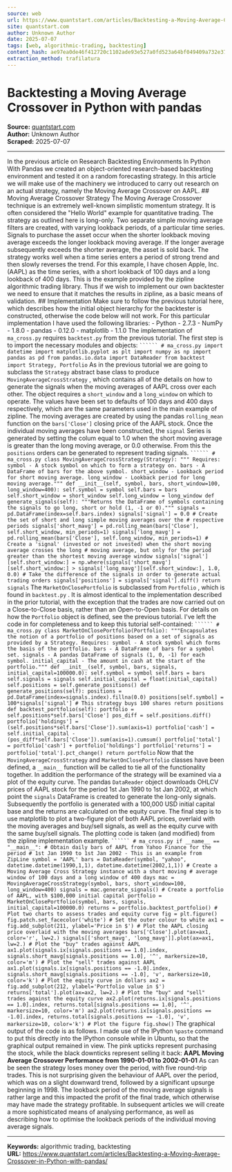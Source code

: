 ```yaml
---
source: web
url: https://www.quantstart.com/articles/Backtesting-a-Moving-Average-Crossover-in-Python-with-pandas/
site: quantstart.com
author: Unknown Author
date: 2025-07-07
tags: [web, algorithmic-trading, backtesting]
content_hash: ae97ea0de46f412720c1102ade93e527a0fd523a64bf049409a732e374535943
extraction_method: trafilatura
---
```


# Backtesting a Moving Average Crossover in Python with pandas

**Source:** [quantstart.com](https://www.quantstart.com/articles/Backtesting-a-Moving-Average-Crossover-in-Python-with-pandas/)  
**Author:** Unknown Author  
**Scraped:** 2025-07-07

---

In the previous article on Research Backtesting Environments In Python With Pandas we created an object-oriented research-based backtesting environment and tested it on a random forecasting strategy. In this article we will make use of the machinery we introduced to carry out research on an actual strategy, namely the Moving Average Crossover on AAPL. ## Moving Average Crossover Strategy The Moving Average Crossover technique is an extremely well-known simplistic momentum strategy. It is often considered the "Hello World" example for quantitative trading. The strategy as outlined here is long-only. Two separate simple moving average filters are created, with varying lookback periods, of a particular time series. Signals to purchase the asset occur when the shorter lookback moving average exceeds the longer lookback moving average. If the longer average subsequently exceeds the shorter average, the asset is sold back. The strategy works well when a time series enters a period of strong trend and then slowly reverses the trend. For this example, I have chosen Apple, Inc. (AAPL) as the time series, with a short lookback of 100 days and a long lookback of 400 days. This is the example provided by the zipline algorithmic trading library. Thus if we wish to implement our own backtester we need to ensure that it matches the results in zipline, as a basic means of validation. ## Implementation Make sure to follow the previous tutorial here, which describes how the initial object hierarchy for the backtester is constructed, otherwise the code below will not work. For this particular implementation I have used the following libraries: - Python - 2.7.3 - NumPy - 1.8.0 - pandas - 0.12.0 - matplotlib - 1.1.0 The implementation of `ma_cross.py` requires `backtest.py` from the previous tutorial. The first step is to import the necessary modules and objects: ``` `````` # ma_cross.py import datetime import matplotlib.pyplot as plt import numpy as np import pandas as pd from pandas.io.data import DataReader from backtest import Strategy, Portfolio ``` As in the previous tutorial we are going to subclass the `Strategy` abstract base class to produce `MovingAverageCrossStrategy` , which contains all of the details on how to generate the signals when the moving averages of AAPL cross over each other. The object requires a `short_window` and a `long_window` on which to operate. The values have been set to defaults of 100 days and 400 days respectively, which are the same parameters used in the main example of zipline. The moving averages are created by using the pandas `rolling_mean` function on the `bars['Close']` closing price of the AAPL stock. Once the individual moving averages have been constructed, the `signal` Series is generated by setting the colum equal to 1.0 when the short moving average is greater than the long moving average, or 0.0 otherwise. From this the `positions` orders can be generated to represent trading signals. ``` `````` # ma_cross.py class MovingAverageCrossStrategy(Strategy): """ Requires: symbol - A stock symbol on which to form a strategy on. bars - A DataFrame of bars for the above symbol. short_window - Lookback period for short moving average. long_window - Lookback period for long moving average.""" def __init__(self, symbol, bars, short_window=100, long_window=400): self.symbol = symbol self.bars = bars self.short_window = short_window self.long_window = long_window def generate_signals(self): """Returns the DataFrame of symbols containing the signals to go long, short or hold (1, -1 or 0).""" signals = pd.DataFrame(index=self.bars.index) signals['signal'] = 0.0 # Create the set of short and long simple moving averages over the # respective periods signals['short_mavg'] = pd.rolling_mean(bars['Close'], self.short_window, min_periods=1) signals['long_mavg'] = pd.rolling_mean(bars['Close'], self.long_window, min_periods=1) # Create a 'signal' (invested or not invested) when the short moving average crosses the long # moving average, but only for the period greater than the shortest moving average window signals['signal'][self.short_window:] = np.where(signals['short_mavg'][self.short_window:] > signals['long_mavg'][self.short_window:], 1.0, 0.0) # Take the difference of the signals in order to generate actual trading orders signals['positions'] = signals['signal'].diff() return signals ``` The `MarketOnClosePortfolio` is subclassed from `Portfolio` , which is found in `backtest.py` . It is almost identical to the implementation described in the prior tutorial, with the exception that the trades are now carried out on a Close-to-Close basis, rather than an Open-to-Open basis. For details on how the `Portfolio` object is defined, see the previous tutorial. I've left the code in for completeness and to keep this tutorial self-contained: ``` `````` # ma_cross.py class MarketOnClosePortfolio(Portfolio): """Encapsulates the notion of a portfolio of positions based on a set of signals as provided by a Strategy. Requires: symbol - A stock symbol which forms the basis of the portfolio. bars - A DataFrame of bars for a symbol set. signals - A pandas DataFrame of signals (1, 0, -1) for each symbol. initial_capital - The amount in cash at the start of the portfolio.""" def __init__(self, symbol, bars, signals, initial_capital=100000.0): self.symbol = symbol self.bars = bars self.signals = signals self.initial_capital = float(initial_capital) self.positions = self.generate_positions() def generate_positions(self): positions = pd.DataFrame(index=signals.index).fillna(0.0) positions[self.symbol] = 100*signals['signal'] # This strategy buys 100 shares return positions def backtest_portfolio(self): portfolio = self.positions*self.bars['Close'] pos_diff = self.positions.diff() portfolio['holdings'] = (self.positions*self.bars['Close']).sum(axis=1) portfolio['cash'] = self.initial_capital - (pos_diff*self.bars['Close']).sum(axis=1).cumsum() portfolio['total'] = portfolio['cash'] + portfolio['holdings'] portfolio['returns'] = portfolio['total'].pct_change() return portfolio ``` Now that the `MovingAverageCrossStrategy` and `MarketOnClosePortfolio` classes have been defined, a `__main__` function will be called to tie all of the functionality together. In addition the performance of the strategy will be examined via a plot of the equity curve. The pandas `DataReader` object downloads OHLCV prices of AAPL stock for the period 1st Jan 1990 to 1st Jan 2002, at which point the `signals` DataFrame is created to generate the long-only signals. Subsequently the portfolio is generated with a 100,000 USD initial capital base and the returns are calculated on the equity curve. The final step is to use matplotlib to plot a two-figure plot of both AAPL prices, overlaid with the moving averages and buy/sell signals, as well as the equity curve with the same buy/sell signals. The plotting code is taken (and modified) from the zipline implementation example. ``` `````` # ma_cross.py if __name__ == "__main__": # Obtain daily bars of AAPL from Yahoo Finance for the period # 1st Jan 1990 to 1st Jan 2002 - This is an example from ZipLine symbol = 'AAPL' bars = DataReader(symbol, "yahoo", datetime.datetime(1990,1,1), datetime.datetime(2002,1,1)) # Create a Moving Average Cross Strategy instance with a short moving # average window of 100 days and a long window of 400 days mac = MovingAverageCrossStrategy(symbol, bars, short_window=100, long_window=400) signals = mac.generate_signals() # Create a portfolio of AAPL, with $100,000 initial capital portfolio = MarketOnClosePortfolio(symbol, bars, signals, initial_capital=100000.0) returns = portfolio.backtest_portfolio() # Plot two charts to assess trades and equity curve fig = plt.figure() fig.patch.set_facecolor('white') # Set the outer colour to white ax1 = fig.add_subplot(211, ylabel='Price in $') # Plot the AAPL closing price overlaid with the moving averages bars['Close'].plot(ax=ax1, color='r', lw=2.) signals[['short_mavg', 'long_mavg']].plot(ax=ax1, lw=2.) # Plot the "buy" trades against AAPL ax1.plot(signals.ix[signals.positions == 1.0].index, signals.short_mavg[signals.positions == 1.0], '^', markersize=10, color='m') # Plot the "sell" trades against AAPL ax1.plot(signals.ix[signals.positions == -1.0].index, signals.short_mavg[signals.positions == -1.0], 'v', markersize=10, color='k') # Plot the equity curve in dollars ax2 = fig.add_subplot(212, ylabel='Portfolio value in $') returns['total'].plot(ax=ax2, lw=2.) # Plot the "buy" and "sell" trades against the equity curve ax2.plot(returns.ix[signals.positions == 1.0].index, returns.total[signals.positions == 1.0], '^', markersize=10, color='m') ax2.plot(returns.ix[signals.positions == -1.0].index, returns.total[signals.positions == -1.0], 'v', markersize=10, color='k') # Plot the figure fig.show() ``` The graphical output of the code is as follows. I made use of the IPython `%paste` command to put this directly into the IPython console while in Ubuntu, so that the graphical output remained in view. The pink upticks represent purchasing the stock, while the black downticks represent selling it back: **AAPL Moving Average Crossover Performance from 1990-01-01 to 2002-01-01** As can be seen the strategy loses money over the period, with five round-trip trades. This is not surprising given the behaviour of AAPL over the period, which was on a slight downward trend, followed by a significant upsurge beginning in 1998. The lookback period of the moving average signals is rather large and this impacted the profit of the final trade, which otherwise may have made the strategy profitable. In subsequent articles we will create a more sophisticated means of analysing performance, as well as describing how to optimise the lookback periods of the individual moving average signals.

---

**Keywords:** algorithmic trading, backtesting  
**URL:** https://www.quantstart.com/articles/Backtesting-a-Moving-Average-Crossover-in-Python-with-pandas/
